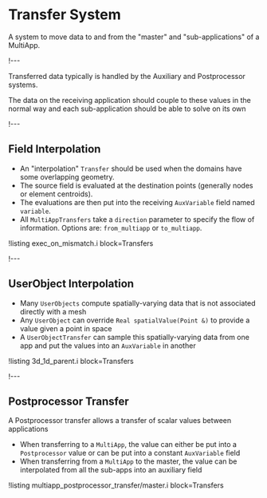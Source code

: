 # Transfer System

A system to move data to and from the "master" and "sub-applications" of a MultiApp.

!---

Transferred data typically is handled by the Auxiliary and Postprocessor systems.

The data on the receiving application should couple to these values in the normal way and
each sub-application should be able to solve on its own

!---

## Field Interpolation

- An "interpolation" `Transfer` should be used when the domains have some overlapping geometry.
- The source field is evaluated at the destination points (generally nodes or element centroids).
- The evaluations are then put into the receiving `AuxVariable` field named `variable`.
- All `MultiAppTransfers` take a `direction` parameter to specify the flow of information. Options are: `from_multiapp` or `to_multiapp`.

!listing exec_on_mismatch.i block=Transfers

!---

## UserObject Interpolation

- Many `UserObjects` compute spatially-varying data that is not associated directly with a mesh
- Any `UserObject` can override `Real spatialValue(Point &)` to provide a value given a point in space
- A `UserObjectTransfer` can sample this spatially-varying data from one app and put the values into an `AuxVariable` in another

!listing 3d_1d_parent.i block=Transfers

!---

## Postprocessor Transfer

A Postprocessor transfer allows a transfer of scalar values between applications

- When transferring to a `MultiApp`, the value can either be put into a `Postprocessor` value or can be put into a constant `AuxVariable` field
- When transferring from a `MultiApp` to the master, the value can be interpolated from all the sub-apps into an auxiliary field

!listing multiapp_postprocessor_transfer/master.i block=Transfers
